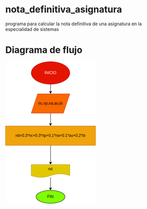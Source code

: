 # nota_definitiva_asignatura
programa para calcular la nota definitiva de una asignatura en la especialidad de sistemas

# Diagrama de flujo
![diagrama de flujo](diagrama.png "diagrama de flujo")

